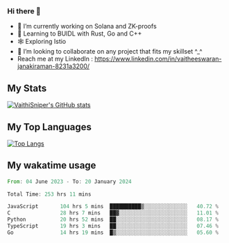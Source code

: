 ### Hi there 👋

- 🔭 I’m currently working on Solana and ZK-proofs
- 📖 Learning to BUIDL with Rust, Go and C++
- 🕸️ Exploring Istio
- 👯 I’m looking to collaborate on any project that fits my skillset ^_^
- Reach me at my LinkedIn : https://www.linkedin.com/in/vaitheeswaran-janakiraman-8231a3200/

## My Stats
[![VaithiSniper's GitHub stats](https://github-readme-stats.vercel.app/api?username=VaithiSniper&hide=stars&theme=radical)](https://github.com/anuraghazra/github-readme-stats)

## My Top Languages

[![Top Langs](https://github-readme-stats.vercel.app/api/top-langs/?username=VaithiSniper&layout=compact)](https://github.com/anuraghazra/github-readme-stats)

## My wakatime usage

<!--START_SECTION:waka-->

```rust
From: 04 June 2023 - To: 20 January 2024

Total Time: 253 hrs 11 mins

JavaScript       104 hrs 5 mins  ██████████▒░░░░░░░░░░░░░░   40.72 %
C                28 hrs 7 mins   ██▓░░░░░░░░░░░░░░░░░░░░░░   11.01 %
Python           20 hrs 52 mins  ██░░░░░░░░░░░░░░░░░░░░░░░   08.17 %
TypeScript       19 hrs 3 mins   ██░░░░░░░░░░░░░░░░░░░░░░░   07.46 %
Go               14 hrs 19 mins  █▒░░░░░░░░░░░░░░░░░░░░░░░   05.60 %
```

<!--END_SECTION:waka-->
